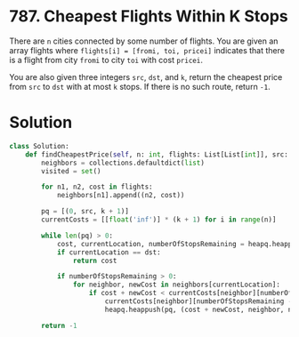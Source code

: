 # 787. Cheapest Flights Within K Stops

There are `n` cities connected by some number of flights. You are given an array flights where `flights[i] = [fromi, toi, pricei]` indicates that there is a flight from city `fromi` to city `toi` with cost `pricei`.

You are also given three integers `src`, `dst`, and `k`, return the cheapest price from `src` to `dst` with at most `k` stops. If there is no such route, return `-1`.

# Solution

```python
class Solution:
    def findCheapestPrice(self, n: int, flights: List[List[int]], src: int, dst: int, k: int) -> int:
        neighbors = collections.defaultdict(list)
        visited = set()

        for n1, n2, cost in flights:
            neighbors[n1].append((n2, cost))

        pq = [(0, src, k + 1)]
        currentCosts = [[float('inf')] * (k + 1) for i in range(n)]

        while len(pq) > 0:
            cost, currentLocation, numberOfStopsRemaining = heapq.heappop(pq)
            if currentLocation == dst:
                return cost

            if numberOfStopsRemaining > 0:
                for neighbor, newCost in neighbors[currentLocation]:
                    if cost + newCost < currentCosts[neighbor][numberOfStopsRemaining - 1]:
                        currentCosts[neighbor][numberOfStopsRemaining - 1] = cost + newCost
                        heapq.heappush(pq, (cost + newCost, neighbor, numberOfStopsRemaining - 1))

        return -1
```